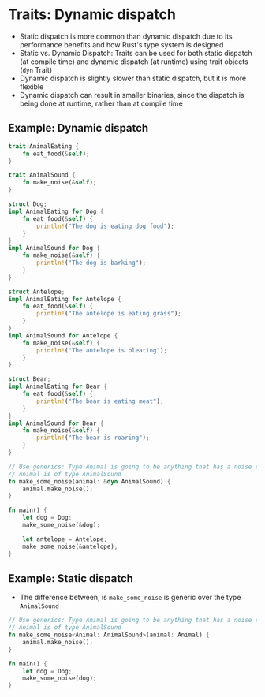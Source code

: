 # Traits: Dynamic dispatch

* Static dispatch is more common than dynamic dispatch due to its performance benefits and how
  Rust's type system is designed
* Static vs. Dynamic Dispatch: Traits can be used for both static dispatch (at compile time)
  and dynamic dispatch (at runtime) using trait objects (`dyn` Trait)
* Dynamic dispatch is slightly slower than static dispatch, but it is more flexible
* Dynamic dispatch can result in smaller binaries, since the dispatch is being done at runtime,
  rather than at compile time

## Example: Dynamic dispatch

```rust
trait AnimalEating {
    fn eat_food(&self);
}

trait AnimalSound {
    fn make_noise(&self);
}

struct Dog;
impl AnimalEating for Dog {
    fn eat_food(&self) {
        println!("The dog is eating dog food");
    }
}
impl AnimalSound for Dog {
    fn make_noise(&self) {
        println!("The dog is barking");
    }
}

struct Antelope;
impl AnimalEating for Antelope {
    fn eat_food(&self) {
        println!("The antelope is eating grass");
    }
}
impl AnimalSound for Antelope {
    fn make_noise(&self) {
        println!("The antelope is bleating");
    }
}

struct Bear;
impl AnimalEating for Bear {
    fn eat_food(&self) {
        println!("The bear is eating meat");
    }
}
impl AnimalSound for Bear {
    fn make_noise(&self) {
        println!("The bear is roaring");
    }
}

// Use generics: Type Animal is going to be anything that has a noise sound. i.e:
// Animal is of type AnimalSound
fn make_some_noise(animal: &dyn AnimalSound) {
    animal.make_noise();
}

fn main() {
    let dog = Dog;
    make_some_noise(&dog);

    let antelope = Antelope;
    make_some_noise(&antelope);
}
```

## Example: Static dispatch

* The difference between, is `make_some_noise` is generic over the type `AnimalSound`

```rust
// Use generics: Type Animal is going to be anything that has a noise sound. i.e:
// Animal is of type AnimalSound
fn make_some_noise<Animal: AnimalSound>(animal: Animal) {
    animal.make_noise();
}

fn main() {
    let dog = Dog;
    make_some_noise(dog);
}
```

